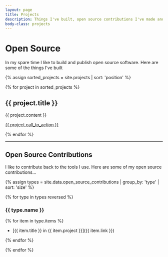 ```yaml
---
layout: page
title: Projects
description: Things I've built, open source contributions I've made and talks I've given.
body-class: projects
---
```


# Open Source

<div class="tout tout--secondary">
<p>In my spare time I like to build and publish open source software. Here are some of the things I've built</p>
</div>

{% assign sorted_projects = site.projects | sort: 'position' %}

{% for project in sorted_projects %}

<h2 id="{{ project.title | slugify }}">{{ project.title }}</h2>

{{ project.content }}

<a href="{{ project.view_url }}" class="call-to-action">{{ project.call_to_action }}</a>

{% endfor %}

---

## Open Source Contributions

I like to contribute back to the tools I use. Here are some of my open source contributions...

{% assign types = site.data.open_source_contributions | group_by: 'type' | sort: 'size' %}

{% for type in types reversed %}

### {{ type.name }}

{% for item in type.items %}

- [{{ item.title }} in {{ item.project }}]({{ item.link }})

{% endfor %}

{% endfor %}